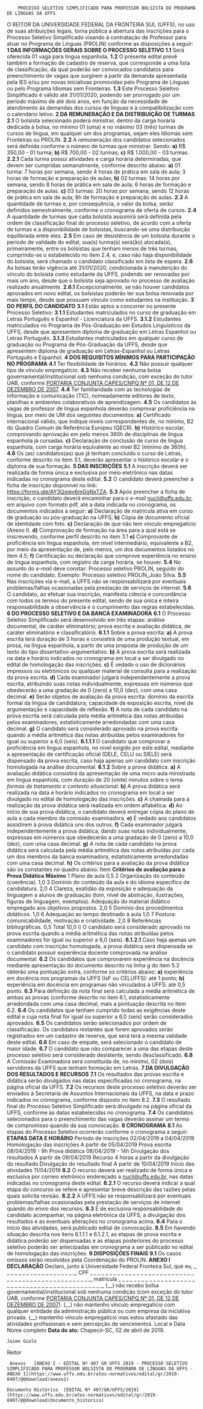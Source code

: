         PROCESSO SELETIVO SIMPLIFICADO PARA PROFESSOR BOLSISTA DO PROGRAMA DE LÍNGUAS DA UFFS  

 O REITOR DA UNIVERSIDADE FEDERAL DA FRONTEIRA SUL (UFFS), no uso de suas atribuições legais, torna pública a abertura das inscrições para o Processo Seletivo Simplificado visando à contratação de Professor para atuar no Programa de Línguas (PROLIN) conforme as disposições a seguir:  **1 DAS INFORMAÇÕES GERAIS SOBRE O PROCESSO SELETIVO** **1.1**  Será oferecida 01 vaga para língua espanhola. **1.2**  O presente edital prevê também a formação de cadastro de reserva, que corresponde a uma lista de classificação, da qual poderão ser convocados candidatos para preenchimento de vagas que surgirem a partir da demanda apresentada pela IES e/ou por novas iniciativas promovidas pelo Programa de Línguas ou pelo Programa Idiomas sem Fronteiras. **1.3**  Este Processo Seletivo Simplificado é válido até 31/01/2020, podendo ser prorrogado por um período máximo de até dois anos, em função da necessidade de atendimento às demandas dos cursos de línguas e à compatibilização com o calendário letivo.  **2 DA REMUNERAÇÃO E DA DISTRIBUIÇÃO DE TURMAS** **2.1**  O bolsista selecionado poderá ministrar, dentro da carga horária dedicada à bolsa, no mínimo 01 (uma) e no máximo 03 (três) turmas de cursos de língua, em qualquer um dos programas, sejam eles Idiomas sem Fronteiras ou PROLIN. **2.2**  A remuneração dos candidatos selecionados será definida conforme o número de turmas que ministrar. Sendo: **a)**  R$ 350,00 - 01 turma; **b)**  R$ 700,00 - 02 turmas; **c)**  R$ 1.000,00 - 03 turmas. **2.2.1**  Cada turma possui atividades e carga horária determinadas, que devem ser cumpridas semanalmente, conforme descrito abaixo: **a)**  01 turma: 7 horas por semana, sendo 4 horas de prática em sala de aula; 3 horas de formação e preparação de aulas; **b)**  02 turmas: 14 horas por semana, sendo 8 horas de prática em sala de aula; 6 horas de formação e preparação de aulas. **c)**  03 turmas: 20 horas por semana, sendo 12 horas de prática em sala de aula; 8h de formação e preparação de aulas. **2.3**  A quantidade de turmas e, por consequência, o valor da bolsa, serão definidos semestralmente, conforme o cronograma de oferta de cursos. **2.4**  A quantidade de turmas que cada bolsista assumirá será definida pela ordem de classificação final do processo seletivo, de acordo com a oferta de turmas e a disponibilidade de bolsistas, buscando-se uma distribuição equilibrada entre eles. **2.5**  Em caso de desistência de um bolsista durante o período de validade do edital, sua(s) turma(s) será(ão) alocada(s), primeiramente, entre os bolsistas que tenham menos de três turmas, cumprindo-se o estabelecido no item 2.4, e, caso não haja disponibilidade do bolsista, será chamado o candidato classificado em lista de espera. **2.6**  As bolsas terão vigência até 31/01/2020, condicionada à manutenção do vínculo do bolsista como estudante da UFFS, podendo ser renovadas por mais um ano, desde que o bolsista seja aprovado no processo de avaliação realizado anualmente. **2.6.1**  Excepcionalmente, se não houver candidatos aprovados em novo edital, os bolsistas poderão ter sua bolsa renovada por mais tempo, desde que possuam vínculo como estudantes na instituição.  **3 DO PERFIL DO CANDIDATO** **3.1**  Estão aptos a concorrer no presente Processo Seletivo: **3.1.1**  Estudantes matriculados no curso de graduação em Letras Português e Espanhol - Licenciatura da UFFS. **3.1.2**  Estudantes matriculados no Programa de Pós-Graduação em Estudos Linguísticos da UFFS, desde que apresentem diploma de graduação em Letras Espanhol ou Letras Português. **3.1.3**  Estudantes matriculados em qualquer curso de graduação ou Programa de Pós-Graduação da UFFS, desde que apresentem diploma de graduação em Letras-Espanhol ou Letras Português e Espanhol.  **4 DOS REQUISITOS MÍNIMOS PARA PARTICIPAÇÃO NO PROGRAMA** **4.1**  Ter flexibilidade de horários. **4.2**  Não possuir qualquer tipo de vínculo empregatício. **4.3**  Não receber nenhuma bolsa governamental/institucional sob nenhuma condição, com exceção do tutor UAB, conforme [PORTARIA CONJUNTA CAPES/CNPQ Nº 01, DE 12 DE DEZEMBRO DE 2007](http://www.cead.ufjf.br/wp-content/uploads/2015/04/port_conj_fnde_capes_1_2007_tutor.pdf). **4.4**  Ter familiaridade com as tecnologias de informação e comunicação (TIC), nomeadamente editores de texto, planilhas e ambientes colaborativos de aprendizagem. **4.5**  Os candidatos às vagas de professor de língua espanhola deverão comprovar proficiência na língua, por meio de UM dos seguintes documentos: **a)**  Certificado internacional válido, que indique níveis correspondentes de, no mínimo, B2 do Quadro Comum de Referência Europeu (QECR). **b)**  Histórico escolar, comprovando aprovação em pelo menos 360h de disciplinas de língua espanhola já cursadas. **c)**  Declaração de conclusão de curso de língua espanhola, com carga horária equivalente ao nível B2 (mínimo de 360h). **4.6**  Os (as) candidatos(as) que já tenham concluído o curso de Letras, conforme descrito no item 3.1, deverão apresentar o histórico escolar e o diploma de sua formação.  **5 DAS INSCRIÇÕES** **5.1**  A inscrição deverá ser realizada de forma única e exclusiva por meio eletrônico nas datas indicadas no cronograma deste edital. **5.2**  O candidato deverá preencher a ficha de inscrição disponível no link: https://forms.gle/AY3Qoiev6mGgNxTZA. **5.3**  Após preencher a ficha de inscrição, o candidato deverá encaminhar para o *e-mail*  nucli@uffs.edu.br, em arquivo com formato pdf, até a data indicada no cronograma, os documentos indicados a seguir: **a)**  Declaração de matrícula ativa em curso de graduação ou pós-graduação na UFFS; **b)**  Cópia de documento oficial de identidade com foto. **c)**  Declaração de que não tem vínculo empregatício (Anexo I). **d)**  Comprovação de formação na área para a qual está se inscrevendo, conforme perfil descrito no item 3.1 **e)**  Comprovante de proficiência em língua espanhola, em nível intermediário, equivalente a B2, por meio da apresentação de, pelo menos, um dos documentos listados no item 4.5; **f)**  Certificação ou declaração que comprove experiência no ensino de língua espanhola, com registro da carga horária, se houver. **5.4**  No assunto do *e-mail*  deve constar: Processo seletivo PROLIN, seguido do nome do candidato. Exemplo: Processo seletivo PROLIN\_João Silva. **5.5**  Nas inscrições via e-mail, a UFFS não se responsabilizará por eventuais problemas/falhas ocasionadas pela prestação de serviços de internet. **5.6**  O candidato, ao efetuar sua inscrição, manifesta ciência e concordância com todos os termos do presente edital, sendo de sua única e inteira responsabilidade a observância e o cumprimento das regras estabelecidas.  **6 DO PROCESSO SELETIVO E DA BANCA EXAMINADORA** **6.1**  O Processo Seletivo Simplificado será desenvolvido em três etapas: análise documental, de caráter eliminatório; prova escrita e avaliação didática, de caráter eliminatório e classificatório. **6.1.1**  Sobre a prova escrita: **a)**  A prova escrita terá duração de 3 horas e consistirá de uma produção textual, em prosa, na língua espanhola, a partir de uma proposta de produção de um texto do tipo dissertativo-argumentativo. **b)**  A prova escrita será realizada na data e horário indicados no cronograma em local a ser divulgado no edital de homologação das inscrições. **c)**  É vedado o uso de dicionários impressos ou eletrônicos ou qualquer material de consulta para a realização da prova escrita. **d)**  Cada examinador julgará independentemente a prova escrita, atribuindo suas notas individualmente, expressas em números que obedecerão a uma gradação de 0 (zero) a 10,0 (dez), com uma casa decimal. **e)**  Serão objetos de avaliação da prova escrita: domínio da escrita formal da língua de candidatura, capacidade de exposição escrita, nível de argumentação e capacidade de reflexão. **f)**  A nota de cada candidato na prova escrita será calculada pela média aritmética das notas atribuídas pelos examinadores, estatisticamente arredondadas com uma casa decimal. **g)**  O candidato será considerado aprovado na prova escrita quando a média aritmética das notas atribuídas pelos examinadores for igual ou superior a 6,0 (seis). **6.1.1.1**  O candidato que comprovar a proficiência em língua espanhola, no nível exigido por este edital, mediante a apresentação de certificação oficial (DELE, CELU ou SIELE) será dispensado da prova escrita, caso haja apenas um candidato com inscrição homologada na análise documental. **6.1.2**  Sobre a prova didática: **a)**  A avaliação didática consistirá da apresentação de uma micro aula ministrada em língua espanhola, com duração de 20 (vinte) minutos sobre o tema *formas de tratamento e contexto situacional.* **b)**  A prova didática será realizada na data e horário indicados no cronograma em local a ser divulgado no edital de homologação das inscrições. **c)**  A chamada para a realização da prova didática será realizada em ordem alfabética. **d)**  Ao início de sua prova didática, o candidato deverá entregar cópia do plano de aula a cada membro da comissão examinadora. **e)**  É vedado aos candidatos assistirem à prova didática uns dos outros. **f)**  Cada examinador julgará independentemente a prova didática, dando suas notas individualmente, expressas em números que obedecerão a uma gradação de 0 (zero) a 10,0 (dez), com uma casa decimal. **g)**  A nota de cada candidato na prova didática será calculada pela média aritmética das notas atribuídas por cada um dos membros da banca examinadora, estatisticamente arredondadas com uma casa decimal. **h)**  Os critérios para a avaliação da prova didática são os constantes no quadro abaixo:    Item  **Critérios de avaliação para a Prova Didática**   **Máximo**     1   Plano de aula   0,5     2   Organização do conteúdo (coerência).   1,0     3   Domínio do conteúdo da aula e do idioma específico de candidatura.   2,0     4   Clareza, exatidão da exposição e adequação da linguagem a alunos de graduação (tom, nível de abstração, ilustrações, figuras de linguagem, exemplos). Adequação do material didático empregado aos objetivos propostos.   2,0     5   Domínio dos procedimentos didáticos.   1,0     6   Adequação ao tempo destinado à aula   1,0     7   Postura: comunicabilidade, motivação e criatividade.   2,0     8   Referências bibliográficas.   0,5         Total   10,0     i) O candidato será considerado aprovado na prova escrita quando a média aritmética das notas atribuídas pelos examinadores for igual ou superior a 6,0 (seis). **6.1.2.1**  Caso haja apenas um candidato com inscrição homologada, a prova didática será dispensada se o candidato possuir experiência docente comprovada na análise documental. **6.2**  Os candidatos que comprovarem experiência na docência mediante apresentação do documento descrito na linha g do item 5.3 obterão uma pontuação extra, conforme os critérios abaixo: **a)**  experiência em docência nos programas da UFFS (IsF ou CELUFFS): até 1 ponto; **b)**  experiência em docência em programas não vinculados à UFFS: até 0,5 ponto. **6.3**  Para definição da nota final será calculada a média aritmética de ambas as provas (conforme descrito no item 6.1, estatisticamente arredondada com uma casa decimal, mais a pontuação descrita no item 6.2. **6.4**  Os candidatos que tenham cumprido todas as exigências deste edital e cuja nota final for igual ou superior a 6,0 (seis) serão considerados aprovados. **6.5**  Os candidatos serão selecionados por ordem de classificação. Os candidatos restantes que forem aprovados serão registrados em um cadastro de reserva, que será terá a mesma validade deste edital. **6.6**  Em caso de empate, será selecionado o candidato de maior idade. **6.7**  O candidato que não comparecer a uma das etapas deste processo seletivo será considerado desistente, sendo desclassificado. **6.8**  A Comissão Examinadora será constituída de, no mínimo, 02 (dois) servidores da UFFS que tenham formação em Letras.  **7 DA DIVULGAÇÃO DOS RESULTADOS E RECURSOS** **7.1**  Os resultados das provas escrita e didática serão divulgados nas datas especificadas no cronograma, na página oficial da UFFS. **7.2**  Os recursos deste processo seletivo deverão ser enviados à Secretaria de Assuntos Internacionais da UFFS, na data e prazo indicados no cronograma, conforme disposto no item 8.2. **7.3**  O resultado final do Processo Seletivo Simplificado será divulgado na página oficial da UFFS, conforme as datas estabelecidas no cronograma. **7.4**  Os candidatos selecionados para o preenchimento das vagas deverão assinar um termo de compromisso quando da sua convocação.  **8 CRONOGRAMA** **8.1**  As etapas do Processo Seletivo ocorrerão conforme o cronograma a seguir:     **ETAPAS**   **DATA E HORÁRIO**     Período de inscrições   02/04/2019 a 04/04/2019     Homologação das inscrições   A partir de 05/04/2019     Prova escrita   08/04/2019 - 9h     Prova didática   08/04/2019 - 14h     Divulgação dos resultados   A partir de 09/04/2019     Recurso   4 horas a partir da divulgação do resultado     Divulgação do resultado final   A partir de 10/04/2019     Início das atividades   11/04/2019     **8.2**  O recurso deverá ser realizado de forma única e exclusiva por correio eletrônico endereçado a nucli@uffs.edu.br, nas datas indicadas no cronograma deste edital. **8.2.1**  O recurso deverá indicar a qual etapa do concurso se refere e apresentar breve descrição das razões pelas quais solicita revisão. **8.2.2**  A UFFS não se responsabilizará por eventuais problemas/falhas ocasionadas pela prestação de serviços de internet quando do envio dos recursos. **8.3**  É de exclusiva responsabilidade do candidato acompanhar, na página eletrônica da UFFS, a divulgação dos resultados e as eventuais alterações no cronograma acima. **8.4**  Para o início das atividades, será publicado edital de convocação. **8.5**  Em havendo situação descrita nos itens 6.1.1.1 e 6.1.2.1, as etapas de prova escrita e didática poderão ser dispensadas e as etapas posteriores do processo seletivo poderão ser antecipadas em cronograma a ser publicado no edital de homologação das inscrições.  **9 DISPOSIÇÕES FINAIS** **9.1**  Os casos omissos serão resolvidos pela Coordenação do PROLIN.   **ANEXO I**  **DECLARAÇÃO**  Declaro, junto à Universidade Federal Fronteira Sul, que eu, \_ \_ \_ \_ \_ \_ \_ \_ \_ \_ \_ \_ \_ \_ \_ \_ \_ \_ \_, CPF \_ \_ \_ \_ \_ \_ \_ \_ \_ \_ \_ \_ \_ \_ \_ \_ \_ \_ \_ \_ \_ \_ \_ \_ \_ \_ \_ \_ \_ \_ \_ \_ \_ \_ \_ \_ \_ \_ \_ \_ \_ \_ \_ \_ \_ \_ \_ \_ \_, matrícula \_ \_ \_ \_ \_ \_ \_ \_ \_ \_ \_ \_ \_ \_ \_ \_ \_ \_ \_ \_ \_ \_ \_ \_ \_ \_ \_ \_ \_ \_ \_ \_ \_ \_ \_ \_ \_ \_ \_ \_ \_ \_ \_ \_ \_, (\_\_) não recebo bolsa governamental/institucional sob nenhuma condição (com exceção do tutor UAB, conforme [PORTARIA CONJUNTA CAPES/CNPQ Nº 01, DE 12 DE DEZEMBRO DE 2007](http://www.cead.ufjf.br/wp-content/uploads/2015/04/port_conj_fnde_capes_1_2007_tutor.pdf)). (\_\_) não mantenho vínculo empregatício com qualquer entidade da administração pública ou com empresa da iniciativa privada. (\_\_) mantenho vínculo empregatício mas estou afastado das atividades profissionais e sem percepção de vencimentos.   Local e Data   Nome completo    **Data do ato:** Chapecó-SC, 02 de abril de 2019.   
 

    Jaime Giolo   
 Reitor 

     Anexos   [ANEXO I - EDITAL Nº 407 GR UFFS 2019 - PROCESSO SELETIVO SIMPLIFICADO PARA PROFESSOR BOLSISTA DO PROGRAMA DE LÍNGUAS DA UFFS - ANEXO I](https://www.uffs.edu.br/atos-normativos/edital/gr/2019-0407/@@download/anexo1)  

    Documento Histórico  [EDITAL Nº 407/GR/UFFS/2019](https://www.uffs.edu.br/atos-normativos/edital/gr/2019-0407/@@download/documento_historico)     
      